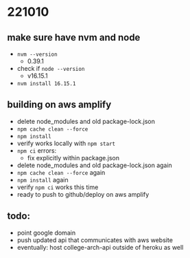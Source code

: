 # 221010
## make sure have nvm and node
- `nvm --version`
    - 0.39.1
- check if `node --version`
    - v16.15.1
- `nvm install 16.15.1`

## building on aws amplify
- delete node_modules and old package-lock.json
- `npm cache clean --force`
- `npm install`
- verify works locally with `npm start`
- `npm ci` errors:
    - fix explicitly within package.json
- delete node_modules and old package-lock.json again
- `npm cache clean --force` again
- `npm install` again
- verify `npm ci` works this time
- ready to push to github/deploy on aws amplify

## todo:
- point google domain
- push updated api that communicates with aws website
- eventually: host college-arch-api outside of heroku as well